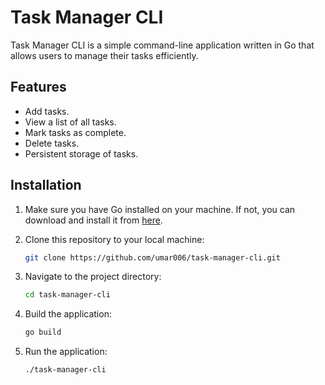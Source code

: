 # Task Manager CLI

Task Manager CLI is a simple command-line application written in Go that allows users to manage their tasks efficiently.

## Features

- Add tasks.
- View a list of all tasks.
- Mark tasks as complete.
- Delete tasks.
- Persistent storage of tasks.

## Installation

1. Make sure you have Go installed on your machine. If not, you can download and install it from [here](https://golang.org/dl/).
2. Clone this repository to your local machine:

    ```bash
    git clone https://github.com/umar006/task-manager-cli.git
    ```

3. Navigate to the project directory:

    ```bash
    cd task-manager-cli
    ```

4. Build the application:

    ```bash
    go build
    ```
5. Run the application:
    ```bash
    ./task-manager-cli
    ```
